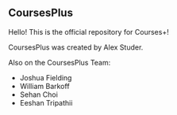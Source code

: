 CoursesPlus
---
Hello! This is the official repository for Courses+!

CoursesPlus was created by Alex Studer.

Also on the CoursesPlus Team:
* Joshua Fielding
* William Barkoff
* Sehan Choi
* Eeshan Tripathii 
